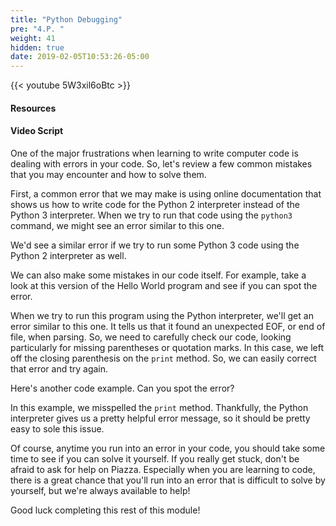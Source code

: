 ```yaml
---
title: "Python Debugging"
pre: "4.P. "
weight: 41
hidden: true
date: 2019-02-05T10:53:26-05:00
---
```


{{< youtube 5W3xil6oBtc >}}

#### Resources

#### Video Script

One of the major frustrations when learning to write computer code is dealing with errors in your code. So, let's review a few common mistakes that you may encounter and how to solve them.

First, a common error that we may make is using online documentation that shows us how to write code for the Python 2 interpreter instead of the Python 3 interpreter. When we try to run that code using the `python3` command, we might see an error similar to this one.

We'd see a similar error if we try to run some Python 3 code using the Python 2 interpreter as well.

We can also make some mistakes in our code itself. For example, take a look at this version of the Hello World program and see if you can spot the error.

When we try to run this program using the Python interpreter, we'll get an error similar to this one. It tells us that it found an unexpected EOF, or end of file, when parsing. So, we need to carefully check our code, looking particularly for missing parentheses or quotation marks. In this case, we left off the closing parenthesis on the `print` method. So, we can easily correct that error and try again.

Here's another code example. Can you spot the error?

In this example, we misspelled the `print` method. Thankfully, the Python interpreter gives us a pretty helpful error message, so it should be pretty easy to sole this issue.

Of course, anytime you run into an error in your code, you should take some time to see if you can solve it yourself. If you really get stuck, don't be afraid to ask for help on Piazza. Especially when you are learning to code, there is a great chance that you'll run into an error that is difficult to solve by yourself, but we're always available to help!

Good luck completing this rest of this module!
